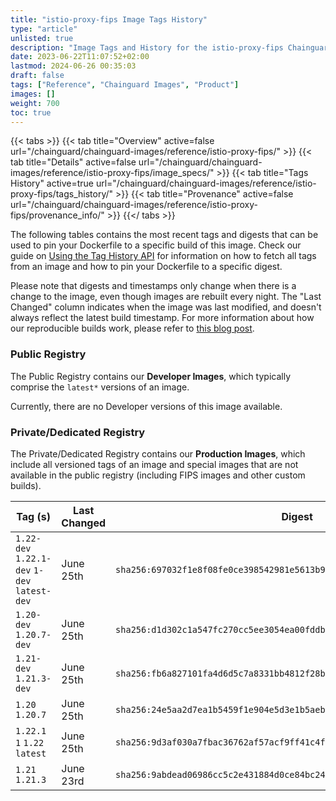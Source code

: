 ```yaml
---
title: "istio-proxy-fips Image Tags History"
type: "article"
unlisted: true
description: "Image Tags and History for the istio-proxy-fips Chainguard Image"
date: 2023-06-22T11:07:52+02:00
lastmod: 2024-06-26 00:35:03
draft: false
tags: ["Reference", "Chainguard Images", "Product"]
images: []
weight: 700
toc: true
---
```


{{< tabs >}}
{{< tab title="Overview" active=false url="/chainguard/chainguard-images/reference/istio-proxy-fips/" >}}
{{< tab title="Details" active=false url="/chainguard/chainguard-images/reference/istio-proxy-fips/image_specs/" >}}
{{< tab title="Tags History" active=true url="/chainguard/chainguard-images/reference/istio-proxy-fips/tags_history/" >}}
{{< tab title="Provenance" active=false url="/chainguard/chainguard-images/reference/istio-proxy-fips/provenance_info/" >}}
{{</ tabs >}}

The following tables contains the most recent tags and digests that can be used to pin your Dockerfile to a specific build of this image. Check our guide on [Using the Tag History API](/chainguard/chainguard-images/using-the-tag-history-api/) for information on how to fetch all tags from an image and how to pin your Dockerfile to a specific digest.

Please note that digests and timestamps only change when there is a change to the image, even though images are rebuilt every night. The "Last Changed" column indicates when the image was last modified, and doesn't always reflect the latest build timestamp. For more information about how our reproducible builds work, please refer to [this blog post](https://www.chainguard.dev/unchained/reproducing-chainguards-reproducible-image-builds).

### Public Registry
The Public Registry contains our **Developer Images**, which typically comprise the `latest*` versions of an image.

Currently, there are no Developer versions of this image available.

### Private/Dedicated Registry
The Private/Dedicated Registry contains our **Production Images**, which include all versioned tags of an image and special images that are not available in the public registry (including FIPS images and other custom builds).

| Tag (s)                                       | Last Changed | Digest                                                                    |
|-----------------------------------------------|--------------|---------------------------------------------------------------------------|
|  `1.22-dev` `1.22.1-dev` `1-dev` `latest-dev` | June 25th    | `sha256:697032f1e8f08fe0ce398542981e5613b9b27974519053b3b17b4704a92bfadd` |
|  `1.20-dev` `1.20.7-dev`                      | June 25th    | `sha256:d1d302c1a547fc270cc5ee3054ea00fddb842306bc9e9ae0e3ba508fb097c8e6` |
|  `1.21-dev` `1.21.3-dev`                      | June 25th    | `sha256:fb6a827101fa4d6d5c7a8331bb4812f28b6d806d75002a0936b265d8b64316bf` |
|  `1.20` `1.20.7`                              | June 25th    | `sha256:24e5aa2d7ea1b5459f1e904e5d3e1b5aebb5b67c5ff42c98c6327d00817e0707` |
|  `1.22.1` `1` `1.22` `latest`                 | June 25th    | `sha256:9d3af030a7fbac36762af57acf9ff41c4fba2c8e339d4c018ea7ff6bc4377d4e` |
|  `1.21` `1.21.3`                              | June 23rd    | `sha256:9abdead06986cc5c2e431884d0ce84bc24ec0a17e840a1c2a6b6532de31e1d68` |

